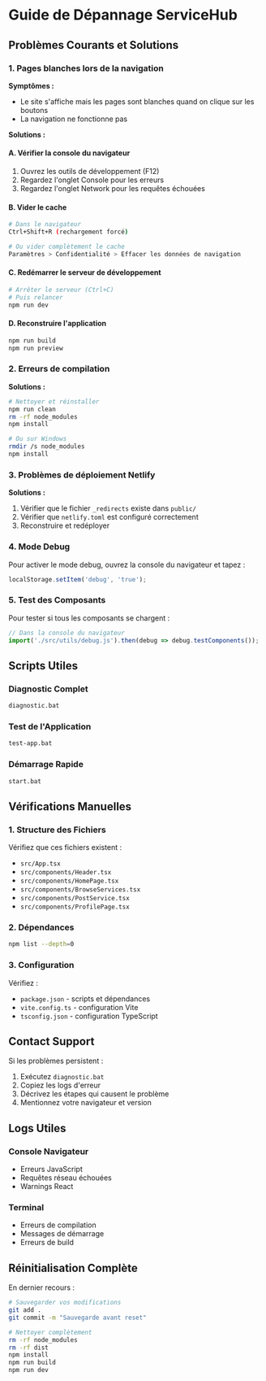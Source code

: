 # Guide de Dépannage ServiceHub

## Problèmes Courants et Solutions

### 1. Pages blanches lors de la navigation

**Symptômes :**
- Le site s'affiche mais les pages sont blanches quand on clique sur les boutons
- La navigation ne fonctionne pas

**Solutions :**

#### A. Vérifier la console du navigateur
1. Ouvrez les outils de développement (F12)
2. Regardez l'onglet Console pour les erreurs
3. Regardez l'onglet Network pour les requêtes échouées

#### B. Vider le cache
```bash
# Dans le navigateur
Ctrl+Shift+R (rechargement forcé)

# Ou vider complètement le cache
Paramètres > Confidentialité > Effacer les données de navigation
```

#### C. Redémarrer le serveur de développement
```bash
# Arrêter le serveur (Ctrl+C)
# Puis relancer
npm run dev
```

#### D. Reconstruire l'application
```bash
npm run build
npm run preview
```

### 2. Erreurs de compilation

**Solutions :**
```bash
# Nettoyer et réinstaller
npm run clean
rm -rf node_modules
npm install

# Ou sur Windows
rmdir /s node_modules
npm install
```

### 3. Problèmes de déploiement Netlify

**Solutions :**
1. Vérifier que le fichier `_redirects` existe dans `public/`
2. Vérifier que `netlify.toml` est configuré correctement
3. Reconstruire et redéployer

### 4. Mode Debug

Pour activer le mode debug, ouvrez la console du navigateur et tapez :
```javascript
localStorage.setItem('debug', 'true');
```

### 5. Test des Composants

Pour tester si tous les composants se chargent :
```javascript
// Dans la console du navigateur
import('./src/utils/debug.js').then(debug => debug.testComponents());
```

## Scripts Utiles

### Diagnostic Complet
```bash
diagnostic.bat
```

### Test de l'Application
```bash
test-app.bat
```

### Démarrage Rapide
```bash
start.bat
```

## Vérifications Manuelles

### 1. Structure des Fichiers
Vérifiez que ces fichiers existent :
- `src/App.tsx`
- `src/components/Header.tsx`
- `src/components/HomePage.tsx`
- `src/components/BrowseServices.tsx`
- `src/components/PostService.tsx`
- `src/components/ProfilePage.tsx`

### 2. Dépendances
```bash
npm list --depth=0
```

### 3. Configuration
Vérifiez :
- `package.json` - scripts et dépendances
- `vite.config.ts` - configuration Vite
- `tsconfig.json` - configuration TypeScript

## Contact Support

Si les problèmes persistent :
1. Exécutez `diagnostic.bat`
2. Copiez les logs d'erreur
3. Décrivez les étapes qui causent le problème
4. Mentionnez votre navigateur et version

## Logs Utiles

### Console Navigateur
- Erreurs JavaScript
- Requêtes réseau échouées
- Warnings React

### Terminal
- Erreurs de compilation
- Messages de démarrage
- Erreurs de build

## Réinitialisation Complète

En dernier recours :
```bash
# Sauvegarder vos modifications
git add .
git commit -m "Sauvegarde avant reset"

# Nettoyer complètement
rm -rf node_modules
rm -rf dist
npm install
npm run build
npm run dev
```